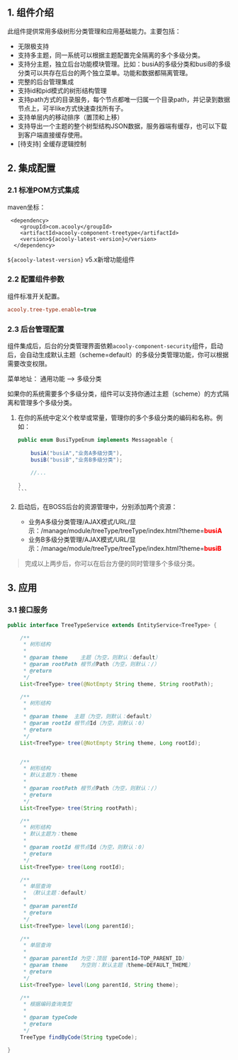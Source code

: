 <!-- title: 多级分类组件 -->
<!-- type: app -->
<!-- author: zhangpu -->
## 1. 组件介绍

此组件提供常用多级树形分类管理和应用基础能力。主要包括：

* 无限极支持
* 支持多主题，同一系统可以根据主题配置完全隔离的多个多级分类。
* 支持分主题，独立后台功能模块管理。比如：busiA的多级分类和busiB的多级分类可以共存在后台的两个独立菜单。功能和数据都隔离管理。
* 完整的后台管理集成
* 支持id和pid模式的树形结构管理
* 支持path方式的目录服务，每个节点都唯一归属一个目录path，并记录到数据节点上，可半like方式快速查找所有子。
* 支持单层内的移动排序（置顶和上移）
* 支持导出一个主题的整个树型结构JSON数据，服务器端有缓存，也可以下载到客户端直接缓存使用。
* [待支持] 全缓存逻辑控制

## 2. 集成配置

### 2.1 标准POM方式集成

maven坐标：

     <dependency>
        <groupId>com.acooly</groupId>
        <artifactId>acooly-component-treetype</artifactId>
        <version>${acooly-latest-version}</version>
      </dependency>

`${acooly-latest-version}` v5.x新增功能组件

### 2.2 配置组件参数

组件标准开关配置。

````ini
acooly.tree-type.enable=true
````

### 2.3 后台管理配置

组件集成后，后台的分类管理界面依赖`acooly-component-security`组件，启动后，会自动生成默认主题（scheme=default）的多级分类管理功能，你可以根据需要改变权限。

菜单地址： 通用功能 --> 多级分类

如果你的系统需要多个多级分类，组件可以支持你通过主题（scheme）的方式隔离和管理多个多级分类。


1. 在你的系统中定义个枚举或常量，管理你的多个多级分类的编码和名称。例如：
	
	````java
	public enum BusiTypeEnum implements Messageable {
	   
		busiA("busiA","业务A多级分类"),
   		busiB("busiB","业务B多级分类");
   		
   		//...
	
	}
	```
	
2. 启动后，在BOSS后台的资源管理中，分别添加两个资源：
	
	* 业务A多级分类管理/AJAX模式/URL/显示：/manage/module/treeType/treeType/index.html?theme=<span style="color:red;font-weight:800;">busiA</span>
	* 业务B多级分类管理/AJAX模式/URL/显示：/manage/module/treeType/treeType/index.html?theme=<span style="color:red;font-weight:800;">busiB</span>
  	

>完成以上两步后，你可以在后台方便的同时管理多个多级分类。


## 3. 应用

### 3.1 接口服务

````java
public interface TreeTypeService extends EntityService<TreeType> {

    /**
     * 树形结构
     *
     * @param theme    主题（为空，则默认：default）
     * @param rootPath 根节点Path（为空，则默认：/）
     * @return
     */
    List<TreeType> tree(@NotEmpty String theme, String rootPath);

    /**
     * 树形结构
     *
     * @param theme  主题（为空，则默认：default）
     * @param rootId 根节点Id（为空，则默认：0）
     * @return
     */
    List<TreeType> tree(@NotEmpty String theme, Long rootId);


    /**
     * 树形结构
     * 默认主题为：theme
     *
     * @param rootPath 根节点Path（为空，则默认：/）
     * @return
     */
    List<TreeType> tree(String rootPath);

    /**
     * 树形结构
     * 默认主题为：theme
     *
     * @param rootId 根节点Id（为空，则默认：0）
     * @return
     */
    List<TreeType> tree(Long rootId);

    /**
     * 单层查询
     * （默认主题：default）
     *
     * @param parentId
     * @return
     */
    List<TreeType> level(Long parentId);

    /**
     * 单层查询
     *
     * @param parentId 为空：顶层（parentId=TOP_PARENT_ID）
     * @param theme    为空则：默认主题（theme=DEFAULT_THEME）
     * @return
     */
    List<TreeType> level(Long parentId, String theme);

    /**
     * 根据编码查询类型
     *
     * @param typeCode
     * @return
     */
    TreeType findByCode(String typeCode);

}
````



